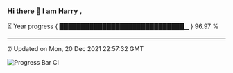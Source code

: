 ### Hi there 👋 I am Harry , 

⏳ Year progress { █████████████████████████████▁ } 96.97 %

---

⏰ Updated on Mon, 20 Dec 2021 22:57:32 GMT

![Progress Bar CI](https://github.com/duykhang68/duykhang68/workflows/Progress%20Bar%20CI/badge.svg)
